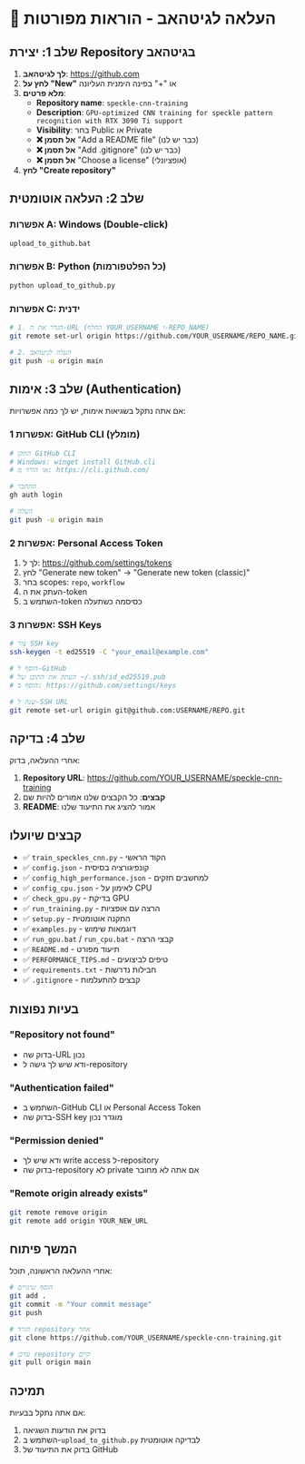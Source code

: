 # 🚀 העלאה לגיטהאב - הוראות מפורטות

## שלב 1: יצירת Repository בגיטהאב

1. **לך לגיטהאב**: https://github.com
2. **לחץ על "New"** או "+" בפינה הימנית העליונה
3. **מלא פרטים**:
   - **Repository name**: `speckle-cnn-training`
   - **Description**: `GPU-optimized CNN training for speckle pattern recognition with RTX 3090 Ti support`
   - **Visibility**: בחר Public או Private
   - **❌ אל תסמן** "Add a README file" (כבר יש לנו)
   - **❌ אל תסמן** "Add .gitignore" (כבר יש לנו)
   - **❌ אל תסמן** "Choose a license" (אופציונלי)
4. **לחץ "Create repository"**

## שלב 2: העלאה אוטומטית

### אפשרות A: Windows (Double-click)
```bash
upload_to_github.bat
```

### אפשרות B: Python (כל הפלטפורמות)
```bash
python upload_to_github.py
```

### אפשרות C: ידנית
```bash
# 1. הגדר את ה-URL (החלף YOUR_USERNAME ו-REPO_NAME)
git remote set-url origin https://github.com/YOUR_USERNAME/REPO_NAME.git

# 2. העלה לגיטהאב
git push -u origin main
```

## שלב 3: אימות (Authentication)

אם אתה נתקל בשגיאות אימות, יש לך כמה אפשרויות:

### אפשרות 1: GitHub CLI (מומלץ)
```bash
# התקן GitHub CLI
# Windows: winget install GitHub.cli
# או הורד מ: https://cli.github.com/

# התחבר
gh auth login

# העלה
git push -u origin main
```

### אפשרות 2: Personal Access Token
1. לך ל: https://github.com/settings/tokens
2. לחץ "Generate new token" → "Generate new token (classic)"
3. בחר scopes: `repo`, `workflow`
4. העתק את ה-token
5. השתמש ב-token כסיסמה כשתעלה

### אפשרות 3: SSH Keys
```bash
# צור SSH key
ssh-keygen -t ed25519 -C "your_email@example.com"

# הוסף ל-GitHub
# העתק את התוכן של ~/.ssh/id_ed25519.pub
# הוסף ב: https://github.com/settings/keys

# שנה ל-SSH URL
git remote set-url origin git@github.com:USERNAME/REPO.git
```

## שלב 4: בדיקה

אחרי ההעלאה, בדוק:
1. **Repository URL**: https://github.com/YOUR_USERNAME/speckle-cnn-training
2. **קבצים**: כל הקבצים שלנו אמורים להיות שם
3. **README**: אמור להציג את התיעוד שלנו

## קבצים שיועלו

- ✅ `train_speckles_cnn.py` - הקוד הראשי
- ✅ `config.json` - קונפיגורציה בסיסית
- ✅ `config_high_performance.json` - למחשבים חזקים
- ✅ `config_cpu.json` - לאימון על CPU
- ✅ `check_gpu.py` - בדיקת GPU
- ✅ `run_training.py` - הרצה עם אופציות
- ✅ `setup.py` - התקנה אוטומטית
- ✅ `examples.py` - דוגמאות שימוש
- ✅ `run_gpu.bat` / `run_cpu.bat` - קבצי הרצה
- ✅ `README.md` - תיעוד מפורט
- ✅ `PERFORMANCE_TIPS.md` - טיפים לביצועים
- ✅ `requirements.txt` - חבילות נדרשות
- ✅ `.gitignore` - קבצים להתעלמות

## בעיות נפוצות

### "Repository not found"
- בדוק שה-URL נכון
- ודא שיש לך גישה ל-repository

### "Authentication failed"
- השתמש ב-GitHub CLI או Personal Access Token
- בדוק שה-SSH key מוגדר נכון

### "Permission denied"
- ודא שיש לך write access ל-repository
- בדוק שה-repository לא private אם אתה לא מחובר

### "Remote origin already exists"
```bash
git remote remove origin
git remote add origin YOUR_NEW_URL
```

## המשך פיתוח

אחרי ההעלאה הראשונה, תוכל:

```bash
# הוסף שינויים
git add .
git commit -m "Your commit message"
git push

# הורד repository אחר
git clone https://github.com/YOUR_USERNAME/speckle-cnn-training.git

# עדכן repository קיים
git pull origin main
```

## תמיכה

אם אתה נתקל בבעיות:
1. בדוק את הודעות השגיאה
2. השתמש ב-`upload_to_github.py` לבדיקה אוטומטית
3. בדוק את התיעוד של GitHub
